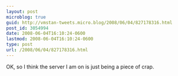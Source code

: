 ```yaml
---
layout: post
microblog: true
guid: http://vmstan-tweets.micro.blog/2008/06/04/827178316.html
post_id: 3054994
date: 2008-06-04T16:10:24-0600
lastmod: 2008-06-04T16:10:24-0600
type: post
url: /2008/06/04/827178316.html
---
```

OK, so I think the server I am on is just being a piece of crap.
